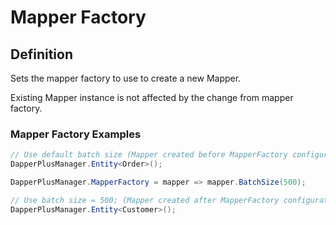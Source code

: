# Mapper Factory

## Definition

Sets the mapper factory to use to create a new Mapper.

Existing Mapper instance is not affected by the change from mapper factory.

### Mapper Factory Examples
```csharp
// Use default batch size (Mapper created before MapperFactory configuration)
DapperPlusManager.Entity<Order>();

DapperPlusManager.MapperFactory = mapper => mapper.BatchSize(500);

// Use batch size = 500; (Mapper created after MapperFactory configuration)
DapperPlusManager.Entity<Customer>();
```
